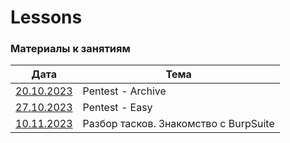 # Lessons

### Материалы к занятиям

 Дата                      |          Тема                                     |
| ------------------------ | ------------------------------------------------- |
| [20.10.2023](20.10.23)   |  Pentest - Archive                                |
| [27.10.2023](27.10.23)   |  Pentest - Easy                                   |
| [10.11.2023](10.11.23)   |  Разбор тасков. Знакомство с BurpSuite			   |
